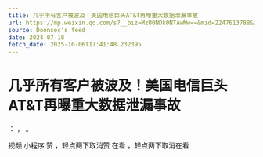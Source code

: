 ```yaml
---
title: 几乎所有客户被波及！美国电信巨头AT&T再曝重大数据泄漏事故
url: https://mp.weixin.qq.com/s?__biz=MzU0NDk0NTAwMw==&mid=2247613788&idx=2&sn=5a392f3d510161165b4c5032af7665f4
source: Doonsec's feed
date: 2024-07-18
fetch_date: 2025-10-06T17:41:48.232395
---
```


# 几乎所有客户被波及！美国电信巨头AT&T再曝重大数据泄漏事故

：
，
。

视频
小程序
赞
，轻点两下取消赞
在看
，轻点两下取消在看